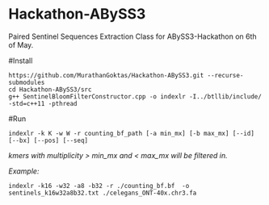 # Hackathon-ABySS3

Paired Sentinel Sequences Extraction Class for ABySS3-Hackathon on 6th of May.

#Install
```
https://github.com/MurathanGoktas/Hackathon-ABySS3.git --recurse-submodules
cd Hackathon-ABySS3/src
g++ SentinelBloomFilterConstructor.cpp -o indexlr -I../btllib/include/ -std=c++11 -pthread
```

#Run
```
indexlr -k K -w W -r counting_bf_path [-a min_mx] [-b max_mx] [--id] [--bx] [--pos] [--seq]
```
*kmers with multiplicity > min_mx and < max_mx will be filtered in.*

*Example:*
```
indexlr -k16 -w32 -a8 -b32 -r ./counting_bf.bf  -o sentinels_k16w32a8b32.txt ./celegans_ONT-40x.chr3.fa
```
